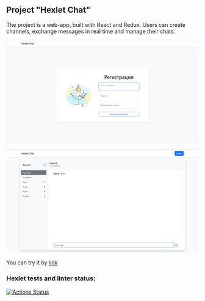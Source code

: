 ## Project "Hexlet Chat"

The project is a web-app, built with React and Redux. Users can create channels, exchange messages in real time and manage their chats.  

![interface signup](./media/signup.png)  

![interface chats](./media/interface.png)  

You can try it by [link](https://frontend-project-12-h0r4.onrender.com/)  
 
### Hexlet tests and linter status:
[![Actions Status](https://github.com/MeJlukc/frontend-project-12/actions/workflows/hexlet-check.yml/badge.svg)](https://github.com/MeJlukc/frontend-project-12/actions)  
